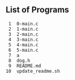 ## List of Programs

     1	0-main.c
     2	1-main.c
     3	2-main.c
     4	3-main.c
     5	4-main.c
     6	5-main.c
     7	a
     8	dog.h
     9	README.md
    10	update_readme.sh
